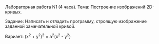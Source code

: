 Лабораторная работа N1 (4 часа). Тема: Построение изображений 2D- кривых.

Задание: Написать и отладить программу, строящую изображение заданной замечательной кривой.

Вариант: (x<sup>2</sup> + y<sup>2</sup>)<sup>2</sup> = a<sup>2</sup>(x<sup>2</sup> - y<sup>2</sup>)
